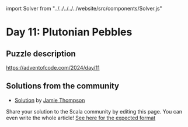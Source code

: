 import Solver from "../../../../../website/src/components/Solver.js"

# Day 11: Plutonian Pebbles

## Puzzle description

https://adventofcode.com/2024/day/11

## Solutions from the community
- [Solution](https://github.com/bishabosha/advent-of-code-2024/blob/main/2024-day11.scala) by [Jamie Thompson](https://github.com/bishabosha)

Share your solution to the Scala community by editing this page.
You can even write the whole article! [See here for the expected format](https://github.com/scalacenter/scala-advent-of-code/discussions/424)
